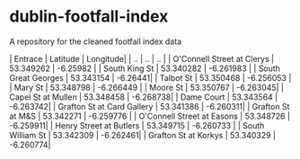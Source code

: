 # dublin-footfall-index
A repository for the cleaned footfall index data


| Entrace | Latitude | Longitude|
| .. | .. | .. |
| O'Connell Street at Clerys | 53.349262 | -6.25982 |
| South King St | 53.340282 | -6.261983 |
| South Great Georges | 53.343154 | -6.26441|
| Talbot St | 53.350468 | -6.256053 |
| Mary St | 53.348798 | -6.266449 |
| Moore St | 53.350767 | -6.263045|
| Capel St at Mullen | 53.348458 | -6.268738|
| Dame Court | 53.343564 | -6.263742|
| Grafton St at Card Gallery | 53.341386 | -6.260311|
| Grafton St at M&S | 53.342271 | -6.259776 |
| O'Connell Street at Easons | 53.348726 | -6.259911|
| Henry Street at Butlers | 53.349715 | -6.260733 |
| South William St | 53.342309 | -6.262461|
| Grafton St at Korkys | 53.340329 | -6.260774|
